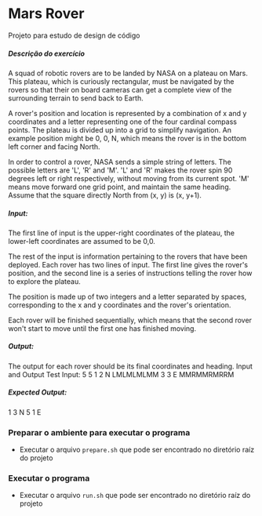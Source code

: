 # Mars Rover
Projeto para estudo de design de código

##### Descrição do exercício

A squad of robotic rovers are to be landed by NASA on a plateau on Mars. This plateau, which is curiously rectangular, must be navigated by the rovers so that their on board cameras can get a complete view of the surrounding terrain to send back to Earth.

A rover's position and location is represented by a combination of x and y coordinates and a letter representing one of the four cardinal compass points. The plateau is divided up into a grid to simplify navigation. An example position might be 0, 0, N, which means the rover is in the bottom left corner and facing North.

In order to control a rover, NASA sends a simple string of letters. The possible letters are 'L', 'R' and 'M'. 'L' and 'R' makes the rover spin 90 degrees left or right respectively, without moving from its current spot. 'M' means move forward one grid point, and maintain the same heading.
Assume that the square directly North from (x, y) is (x, y+1).

##### Input:

The first line of input is the upper-right coordinates of the plateau, the lower-left coordinates are assumed to be 0,0.

The rest of the input is information pertaining to the rovers that have been deployed. Each rover has two lines of input. The first line gives the rover's position, and the second line is a series of instructions telling the rover how to explore the plateau.

The position is made up of two integers and a letter separated by spaces, corresponding to the x and y coordinates and the rover's orientation.

Each rover will be finished sequentially, which means that the second rover won't start to move until the first one has finished moving.

##### Output:

The output for each rover should be its final coordinates and heading.
Input and Output
Test Input:
5 5
1 2 N
LMLMLMLMM
3 3 E
MMRMMRMRRM

##### Expected Output:
1 3 N
5 1 E

### Preparar o ambiente para executar o programa

- Executar o arquivo ```prepare.sh``` que pode ser encontrado no diretório raíz do projeto

### Executar o programa

- Executar o arquivo ```run.sh``` que pode ser encontrado no diretório raíz do projeto

